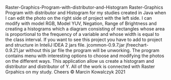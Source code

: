 Raster-Graphics-Program-with-distributor-and-Histogram
Raster-Graphics Program with distributor and Histogram for my studies created in Java when I can edit the photo on the right side of project with the left side. I can modify with model RGB, Model YUV, Negation, Range of Brightness and creating a histograms which a diagram consisting of rectangles whose area is proportional to the frequency of a variable and whose width is equal to the class interval.
If you want to see this project you have to add to project and structure in InteliJ IDEA 2 jars file.
jcommon-0.9.7.jar
jfreechart-0.9.21.jar
without this jar file the program will be unworking.
The program contains menu with interesting options to choose and modifying the photos on the different ways.
This application allow us create a histogram and distributor and distributor of Y.
All of the work is connected with Raster Grpahics on my study.
Cheers
&copy; Marcin Kowalczyk 2021
